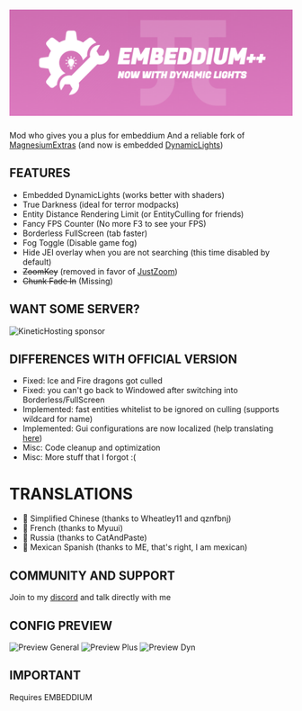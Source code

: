 # ![Embeddium++ cover](.github/assets/banner.png)
Mod who gives you a plus for embeddium And a reliable fork of [MagnesiumExtras](https://github.com/anthxnymc/MagnesiumExtras)
(and now is embedded [DynamicLights](https://github.com/anthxnymc/DynamicLightsReforged))

## FEATURES
- Embedded DynamicLights (works better with shaders)
- True Darkness (ideal for terror modpacks)
- Entity Distance Rendering Limit (or EntityCulling for friends)
- Fancy FPS Counter (No more F3 to see your FPS)
- Borderless FullScreen (tab faster)
- Fog Toggle (Disable game fog)
- Hide JEI overlay when you are not searching (this time disabled by default)
- ~~ZoomKey~~ (removed in favor of [JustZoom](https://www.curseforge.com/minecraft/mc-mods/just-zoom-forge))
- ~~Chunk Fade In~~ (Missing)

## WANT SOME SERVER?
![KineticHosting sponsor](https://media.discordapp.net/attachments/1076151535291088916/1107066110492278856/watermods.png "KineticHosting sponsor code WATERCoRE")

## DIFFERENCES WITH OFFICIAL VERSION
- Fixed: Ice and Fire dragons got culled
- Fixed: you can't go back to Windowed after switching into Borderless/FullScreen
- Implemented: fast entities whitelist to be ignored on culling (supports wildcard for name)
- Implemented: Gui configurations are now localized (help translating [here](https://igthub.com/SrRapero720/EmbeddiumPlus/blob/1.20/src/main/resources/assets/embeddiumplus/lang/en_us.json))
- Misc: Code cleanup and optimization
- Misc: More stuff that I forgot :(

# TRANSLATIONS
- 🍜 Simplified Chinese (thanks to Wheatley11 and qznfbnj)
- 🥐 French (thanks to Myuui)
- 🍾 Russia (thanks to CatAndPaste)
- 🌮 Mexican Spanish (thanks to ME, that's right, I am mexican)

## COMMUNITY AND SUPPORT
Join to my [discord](https://discord.gg/cuYAzzZ) and talk directly with me

## CONFIG PREVIEW
![Preview General](https://cdn.modrinth.com/data/yD9qW65f/images/d6e8bd3c3b38d8dec827e846014f2461aae85500.png)
![Preview Plus](https://cdn.modrinth.com/data/yD9qW65f/images/5ac68ebc5dbd64bb6679fe5db5f9d148d55f05f4.png)
![Preview Dyn](https://cdn.modrinth.com/data/yD9qW65f/images/eab2db3c3c62397a112c0ac3ce3c217e23f824ef.png)

## IMPORTANT
Requires EMBEDDIUM